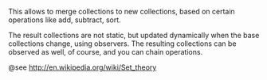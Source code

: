 This allows to merge collections to new collections,
based on certain operations like add, subtract, sort.

The result collections are not static, but updated dynamically
when the base collections change, using observers.
The resulting collections can be observed as well, of course,
and you can chain operations.

@see <http://en.wikipedia.org/wiki/Set_theory>
